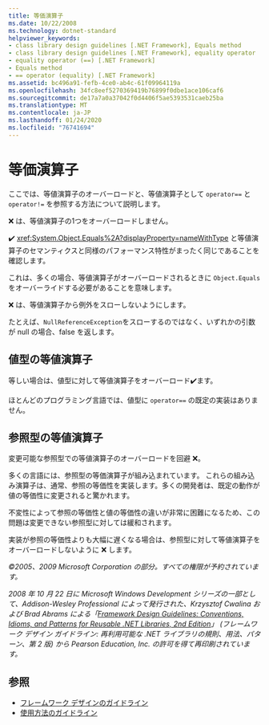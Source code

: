 ```yaml
---
title: 等価演算子
ms.date: 10/22/2008
ms.technology: dotnet-standard
helpviewer_keywords:
- class library design guidelines [.NET Framework], Equals method
- class library design guidelines [.NET Framework], equality operator
- equality operator (==) [.NET Framework]
- Equals method
- == operator (equality) [.NET Framework]
ms.assetid: bc496a91-fefb-4ce0-ab4c-61f09964119a
ms.openlocfilehash: 34fc8eef5270369419b76899f0dbe1ace106caf6
ms.sourcegitcommit: de17a7a0a37042f0d4406f5ae5393531caeb25ba
ms.translationtype: MT
ms.contentlocale: ja-JP
ms.lasthandoff: 01/24/2020
ms.locfileid: "76741694"
---
```

# <a name="equality-operators"></a>等価演算子
ここでは、等値演算子のオーバーロードと、等値演算子として `operator==` と `operator!=` を参照する方法について説明します。

 ❌ は、等値演算子の1つをオーバーロードしません。

 ✔️ <xref:System.Object.Equals%2A?displayProperty=nameWithType> と等値演算子のセマンティクスと同様のパフォーマンス特性がまったく同じであることを確認します。

 これは、多くの場合、等値演算子がオーバーロードされるときに `Object.Equals` をオーバーライドする必要があることを意味します。

 ❌ は、等値演算子から例外をスローしないようにします。

 たとえば、`NullReferenceException`をスローするのではなく、いずれかの引数が null の場合、false を返します。

## <a name="equality-operators-on-value-types"></a>値型の等値演算子
 等しい場合は、値型に対して等値演算子をオーバーロード✔️ます。

 ほとんどのプログラミング言語では、値型に `operator==` の既定の実装はありません。

## <a name="equality-operators-on-reference-types"></a>参照型の等値演算子
 変更可能な参照型での等値演算子のオーバーロードを回避 ❌。

 多くの言語には、参照型の等価演算子が組み込まれています。 これらの組み込み演算子は、通常、参照の等価性を実装します。多くの開発者は、既定の動作が値の等価性に変更されると驚かれます。

 不変性によって参照の等価性と値の等価性の違いが非常に困難になるため、この問題は変更できない参照型に対しては緩和されます。

 実装が参照の等価性よりも大幅に遅くなる場合は、参照型に対して等値演算子をオーバーロードしないように ❌ します。

 *©2005、2009 Microsoft Corporation の部分。すべての権限が予約されています。*

 *2008 年 10 月 22 日に Microsoft Windows Development シリーズの一部として、Addison-Wesley Professional によって発行された、Krzysztof Cwalina および Brad Abrams による「[Framework Design Guidelines: Conventions, Idioms, and Patterns for Reusable .NET Libraries, 2nd Edition](https://www.informit.com/store/framework-design-guidelines-conventions-idioms-and-9780321545619)」 (フレームワーク デザイン ガイドライン: 再利用可能な .NET ライブラリの規則、用法、パターン、第 2 版) から Pearson Education, Inc. の許可を得て再印刷されています。*

## <a name="see-also"></a>参照

- [フレームワーク デザインのガイドライン](../../../docs/standard/design-guidelines/index.md)
- [使用方法のガイドライン](../../../docs/standard/design-guidelines/usage-guidelines.md)
